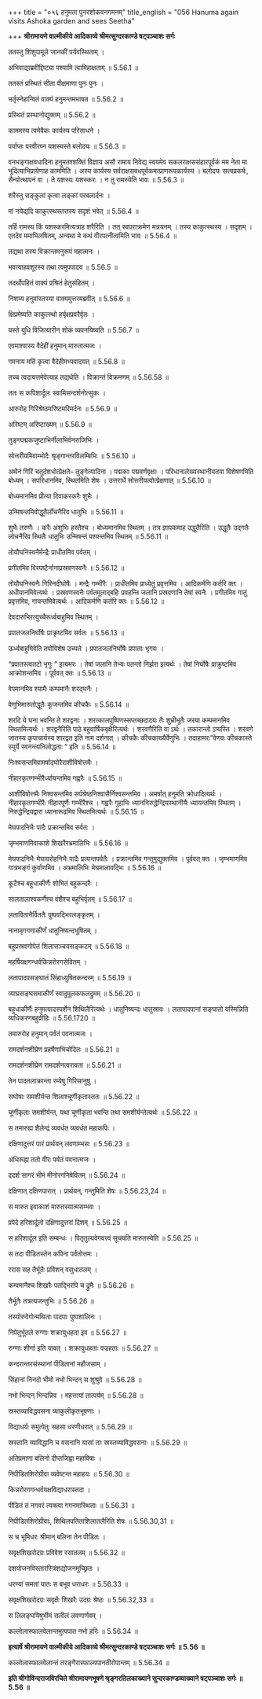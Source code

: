 +++
title = "०५६ हनुमता पुनरशोकवनगमनम्"
title_english = "056 Hanuma again visits Ashoka garden and sees Seetha"

+++
**श्रीरामायणे वाल्मीकीये आदिकाव्ये श्रीमत्सुन्दरकाण्डे षट्पञ्चाशः सर्गः**

ततस्तु शिंशुपामूले जानकीं पर्यवस्थिताम् ।

अभिवाद्याब्रवीद्दिष्ट्या पश्यामि त्वामिहाक्षताम् ॥ 5.56.1 ॥

ततस्तं प्रस्थितं सीता वीक्षमाणा पुनः पुनः ।

भर्तृस्नेहान्वितं वाक्यं हनुमन्तमभाषत ॥ 5.56.2 ॥

प्रस्थितं प्रस्थानोद्युक्तम् ॥ 5.56.2 ॥

काममस्य त्वमेवैकः कार्यस्य परिसाधने ।

पर्याप्तः परवीरघ्न यशस्यस्ते बलोदयः ॥ 5.56.3 ॥

वनभङ्गाक्षवधादिना हनुमतश्शक्तिं विज्ञाय असौ रामाय निवेद्य स्वयमेव सकलराक्षससंहारपूर्वकं मम नेता मा भूदित्याभिप्रायेणाह काममिति । अस्य कार्यस्य सर्वराक्षसवधपूर्वकमत्प्राणरूपकार्यस्य । बलोदयः सत्त्वप्रकर्षः, सैन्योत्थापनं वा । ते यशस्यः यशस्करः । न तु रामस्येति भावः ॥ 5.56.3 ॥

शरैस्तु सङ्कुलां कृत्वा लङ्कां परबलार्दनः ।

मां नयेद्यदि काकुत्स्थस्तत्तस्य सदृशं भवेत् ॥ 5.56.4 ॥

तर्हि रामस्य किं यशस्करमित्यत्राह शरैरिति । तत् स्वपराक्रमेण मन्नयनम् । तस्य काकुत्स्थस्य । सदृशम् । एतदेव ममाभिलषितम्, अन्यथा मे कथं वीरपत्नीत्वमिति भावः ॥ 5.56.4 ॥

तद्यथा तस्य विक्रान्तमनुरूपं महात्मनः ।

भवत्याहवशूरस्य तथा त्वमुपपादय ॥ 5.56.5 ॥

तदर्थोपहितं वाक्यं प्रश्रितं हेतुसंहितम् ।

निशम्य हनुमांस्तस्या वाक्यमुत्तरमब्रवीत् ॥ 5.56.6 ॥

क्षिप्रमेष्यति काकुत्स्थो हर्यृक्षप्रवरैर्वृतः ।

यस्ते युधि विजित्यारीन् शोकं व्यपनयिष्यति ॥ 5.56.7 ॥

एवमाश्वास्य वैदेहीं हनुमान् मारुतात्मजः ।

गमनाय मतिं कृत्वा वैदेहीमभ्यवादयत् ॥ 5.56.8 ॥

तच्च त्वदायत्तमेवेत्याह तद्यथेति । विक्रान्तं विक्रमणम् ॥ 5.56.58 ॥

ततः स कपिशार्दूलः स्वामिसन्दर्शनोत्सुकः ।

आरुरोह गिरिश्रेष्ठमरिष्टमरिमर्दनः ॥ 5.56.9 ॥

अरिष्टम् अरिष्टाख्यम् ॥ 5.56.9 ॥

तुङ्गपद्मकजुष्टाभिर्नीलाभिर्वनराजिभिः ।

सोत्तरीयमिवाम्भोदैः श्रृङ्गान्तरविलम्बिभिः ॥ 5.56.10 ॥

अथैनं गिरिं चतुर्दशधोत्प्रेक्षते– तुङ्गेत्यादिना । पद्मकाः पद्मवर्णवृक्षाः । परिधानालेख्यस्थानीयतया विशेषणमिति बोध्यम् । सपरिधानमिव, स्थितमिति शेषः । उत्तरार्धे सोत्तरीयत्वोत्प्रेक्षणात् ॥ 5.56.10 ॥

बोध्यमानमिव प्रीत्या दिवाकरकरैः शुभैः ।

उन्मिषन्तमिवोद्धूतैर्लोचनैरिव धातुभिः ॥ 5.56.11 ॥

शुभैः तरुणैः । करैः अंशुभिः हस्तैश्च । बोध्यमानमिव स्थितम् । तत्र ज्ञापकमाह उद्धूतैरिति । उद्धूतैः उद्गतैः लोचनैरिव स्थितैः धातुभिः उन्मिषन्तं पश्यन्तमिव स्थितम् ॥ 5.56.11 ॥

तोयौघनिस्वनैर्मन्द्रैः प्राधीतमिव पर्वतम् ।

प्रगीतमिव विस्पष्टैर्नानाप्रस्रवणस्वनैः ॥ 5.56.12 ॥

तोयौघनिस्वनैः गिरिनदीघोषैः । मन्द्रैः गम्भीरैः । प्राधीतमिव प्राध्येतुं प्रवृत्तमिव । आदिकर्मणि कर्तरि क्तः । अधीयानमिवेत्यर्थः । प्रस्रवणस्वनैः पर्वतमूलाद्बहिः प्रवहन्ति जलानि प्रस्रवणानि तेषां स्वनैः । प्रगीतमिव गातुं प्रवृत्तमिव, गायन्तमिवेत्यर्थः । आदिकर्मणि कर्तरि क्तः ॥ 5.56.12 ॥

देवदारुभिरत्युच्चैरूर्ध्वबाहुमिव स्थितम् ।

प्रपातजलनिर्घोषैः प्राक्रृष्टमिव सर्वतः ॥ 5.56.13 ॥

ऊर्ध्वबाहुमिवेति तपोविशेष उच्यते । प्रपातजलनिर्घोषैः प्रपाताः भृगवः ।

“प्रपातस्त्वतटो भृगुः ” इत्यमरः । तेषां जलानि तेभ्यः पतन्तो निर्झरा इत्यर्थः । तेषां निर्घोषैः प्राक्रुष्टमिव आक्रोशन्तमिव । पूर्ववत् क्तः ॥ 5.56.13 ॥

वेपमानमिव श्यामैः कम्पमानैः शरद्घनैः ।

वेणुभिमारुतोद्धूतैः कूजन्तमिव कीचकैः ॥ 5.56.14 ॥

शरदि ये घना भवन्ति ते शरद्वनाः । शरत्कालपुष्पिणस्सप्तच्छदादयः तैः शुभ्रीभूतैः जरया कम्पमानमिव स्थितमित्यर्थः । शरद्वनैरिति पाठे बहुवार्षिकवृक्षैरित्यर्थः । शरवणैरिति वा ऽर्थः । तकारान्तो ऽप्यस्ति । शरवणे जातस्य कृपाचार्यस्य शारद्वत इति नाम दर्शनात् । कीचकैः कीचकाख्यैर्वेणुभिः । तदाहामरः”वेणवः कीचकास्ते स्युर्ये स्वनन्त्यनिलोद्धताः ” इति ॥ 5.56.14 ॥

निःश्वसन्तमिवामर्षाद्घोरैराशीविषोत्तमैः ।

नीहारकृतगम्भीरैर्ध्यायन्तमिव गह्वरैः ॥ 5.56.15 ॥

आशीविषोत्तमैः निश्वसन्तमिव सर्पश्रेष्ठनिश्वासैर्निश्वसन्तमिव । अमर्षात् हनुमति क्रोधादित्यर्थः । नीहारकृतगम्भीरैः नीहारपूर्णैः गम्भीरैश्च । गह्वरैः गुहाभिः ध्याननिरुद्धेन्द्रियस्थानीयैः ध्यायन्तमिव स्थितम् । निरुद्धेन्द्रियद्वारा ध्यानारूढमिव स्थितमित्यर्थः ॥ 5.56.15 ॥

मेघपादनिभैः पादैः प्रक्रान्तमिव सर्वतः ।

जृम्भमाणमिवाकाशे शिखरैरभ्रमालिभिः ॥ 5.56.16 ॥

मेघपादनिभैः मेघावरोहनिभैः पादैः प्रत्यन्तपर्वतैः । प्रक्रान्तमिव गन्तुमुद्युक्तमिव । पूर्ववत् क्तः । जृम्भमाणमिव गात्रभङ्गं कुर्वाणमिव । अभ्रमालिभिः मेघमालावद्भिः ॥ 5.56.16 ॥

कूटैश्च बहुधाकीर्णैः शोभितं बहुकन्दरैः ।

सालतालाश्वकर्णैश्च वंशैश्च बहुभिर्वृतम् ॥ 5.56.17 ॥

लतावितानैर्विततैः पुष्पवद्भिरलङ्कृतम् ।

नानामृगगणाकीर्णं धातुनिष्यन्दभूषितम् ।

बहुप्रस्रवणोपेतं शिलासञ्चयसङ्कटम् ॥ 5.56.18 ॥

महर्षियक्षगन्धर्वकिन्नरोरगसेवितम् ।

लतापादपसङ्घातं सिंहाध्युषितकन्दरम् ॥ 5.56.19 ॥

व्याघ्रसङ्घसमाकीर्णं स्वादुमूलकफलद्रुमम् ॥ 5.56.20 ॥

बहुधाकीर्णैः हनुमत्पादस्पर्शेन शिथिलैरित्यर्थः । धातुनिष्यन्दः धातुस्रावः । लतापादपानां सङ्घातो यस्मिन्निति व्यधिकरणबहुव्रीहिः ॥ 5.56.1720 ॥

तमारुरोह हनुमान् पर्वतं पवनात्मजः ।

रामदर्शनशीघ्रेण प्रहर्षेणाभिचोदितः ॥ 5.56.21 ॥

रामदर्शनशीघ्रेण रामदर्शनत्वरावता ॥ 5.56.21 ॥

तेन पादतलाक्रान्ता रम्येषु गिरिसानुषु ।

सघोषाः समशीर्यन्त शिलाश्चूर्णीकृतास्ततः ॥ 5.56.22 ॥

चूर्णीकृताः समशीर्यन्त, यथा चूर्णीकृता भवन्ति तथा समशीर्यन्तेत्यर्थः ॥ 5.56.22 ॥

स तमारुह्य शैलेन्द्रं व्यवर्धत व्यवर्धत महाकपिः ।

दक्षिणादुत्तरं पारं प्रार्थयन् लवणाम्भसः ॥ 5.56.23 ॥

अधिरूह्य ततो वीरः पर्वतं पवनात्मजः ।

ददर्श सागरं भीमं मीनोरगनिषेवितम् ॥ 5.56.24 ॥

दक्षिणात् दक्षिणपारात् । प्रार्थयन्, गन्तुमिति शेषः ॥ 5.56.23,24 ॥

स मारुत इवाकाशं मारुतस्यात्मसम्भवः ।

प्रपेदे हरिशार्दूलो दक्षिणादुत्तरां दिशम् ॥ 5.56.25 ॥

स हरिशार्दूल इति सम्बन्धः । पितृतुल्यवेगवत्त्वं सूचयति मारुतस्येति ॥ 5.56.25 ॥

स तदा पीडितस्तेन कपिना पर्वतोत्तमः ।

ररास सह तैर्भूतैः प्रविशन् वसुधातलम् ।

कम्पमानैश्च शिखरैः पतद्भिरपि च द्रुमैः ॥ 5.56.26 ॥

तैर्भूतैः तत्रत्यजन्तुभिः ॥ 5.56.26 ॥

तस्योरुवेगोन्मथिताः पादपाः पुष्पशालिनः ।

निपेतुर्भूतले रुग्णाः शक्रायुधहता इव ॥ 5.56.27 ॥

रुग्णाः शीर्णा इति यावत् । शक्रायुधहताः वज्रहताः ॥ 5.56.27 ॥

कन्दरान्तरसंस्थानां पीडितानां महौजसाम् ।

सिंहानां निनदो भीमो नभो भिन्दन् स शुश्रुवे ॥ 5.56.28 ॥

नभो भिन्दन् भिन्दन्निव । महत्तायां तात्पर्यम् ॥ 5.56.28 ॥

स्रस्तव्याविद्धवसना व्याकुलीकृतभूषणाः ।

विद्याधर्यः समुत्पेतुः सहसा धरणीधरात् ॥ 5.56.29 ॥

स्रस्तानि व्याविद्धानि च वसनानि यासां ताः स्रस्तव्याविद्धवसनाः ॥ 5.56.29 ॥

अतिप्रमाणा बलिनो दीप्तजिह्वा महाविषाः ।

निपीडितशिरोग्रीवा व्यवेष्टन्त महाहयः ॥ 5.56.30 ॥

किन्नरोरगगन्धर्वयक्षविद्याधरास्तदा ।

पीडितं तं नगवरं त्यक्त्वा गगनमास्थिताः ॥ 5.56.31 ॥

निपीडितशिरोग्रीवाः, शिथिलपतिताशिलातलैरिति शेषः ॥ 5.56.30,31 ॥

स च भूमिधरः श्रीमान् बलिना तेन पीडितः ।

सवृक्षशिखरोदग्रः प्रविवेश रसातलम् ॥ 5.56.32 ॥

दशयोजनविस्तारस्त्रिंशद्योजनमुच्छ्रितः ।

धरण्यां समतां यातः स बभूव धराधरः ॥ 5.56.33 ॥

सवृक्षशिखरोदग्रः सवृक्षैः शिखरैः उदग्रः श्रेष्ठः ॥ 5.56.32,33 ॥

स लिलङ्घयिषुर्भीमं सलीलं लवणार्णवम् ।

कल्लोलास्फालवेलान्तमुत्पपात नभो हरिः ॥ 5.56.34 ॥

**इत्यार्षे श्रीरामायणे वाल्मीकीये आदिकाव्ये श्रीमत्सुन्दरकाण्डे षट्पञ्चाशः सर्गः ॥ 5.56 ॥**

कल्लोलास्फालवेलान्तं तरङ्गैरास्फाल्यपानतीरोपान्तम् ॥ 5.56.34 ॥

**इति श्रीगोविन्दराजविरचिते श्रीरामायणभूषणे श्रृङ्गरतिलकाख्याने सुन्दरकाण्डव्याख्याने षट्पञ्चाशः सर्गः ॥ 5.56 ॥**
